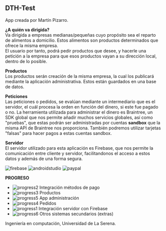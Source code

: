 ## DTH-Test
App creada por Martín Pizarro.


__¿A quién va dirigida?__  
Va dirigida a empresas medianas/pequeñas cuyo propósito sea el reparto de alimentos a domicilio. Estos alimentos son productos determinados que ofrece la misma
empresa.  
El usuario por tanto, podrá pedir productos que desee, y hacerle una petición a la empresa para que esos productos vayan a su dirección local, dentro de lo posible.  

__Productos__  
Los productos serán creación de la misma empresa, la cual los publicará mediante la aplicación administrativa. Estos están guardados en una base de datos.

__Peticiones__  
Las peticiones o pedidos, se evalúan mediante un intermediario que es el servidor, el cuál procesa la orden en función del dinero, si este fue pagado o no.
La herramienta utilizada para administrar el dinero es Braintree, un SDK global que nos permite añadir muchos servicios globales, así como "pruebas", que estas
 podrán ser administradas por cuentas __sandbox__ que la misma API de Braintree nos proporciona. También podremos utilizar tarjetas "falsas" para hacer pagos a
  estas cuentas sandbox.

__Servidor__  
El servidor utilizado para esta aplicación es Firebase, que nos permite la comunicación entre cliente y servidor, facilitandonos el acceso a estos datos y además 
de una forma segura.

![firebase](https://www.gstatic.com/devrel-devsite/prod/vacc2a2a4a4394c7c42dc62dba69eb022d7680ce4a368d4b28c3e984cc9155a81/firebase/images/touchicon-180.png)
![androidstudio](https://media.trustradius.com/product-logos/H1/0L/UGJ39PDHNUZT-180x180.PNG) 
![paypal](https://lh3.googleusercontent.com/proxy/D0tayQovOGew8VlBxl32TiyBvVBAttURVqbqsESD3sZswZr4JyuVSpyzWqFv-0v_4YYg6qESkCVtKQBwEfYrmH_6BBnpDn8bLdEU5xMPm9BIuO8xjU9kuO0jp7pekLUv6GmfsFnI)  

__PROGRESO__  
* ![progress2](https://progress-bar.dev/100) Integración métodos de pago
* ![progress3](https://progress-bar.dev/100) Productos
* ![progress5](https://progress-bar.dev/98) App administración
* ![progress4](https://progress-bar.dev/70) Pedidos
* ![progress1](https://progress-bar.dev/30) Integración servidor con Firebase
* ![progress6](https://progress-bar.dev/10) Otros sistemas secundarios (extras)  




Ingeniería en computación, Universidad de La Serena.

